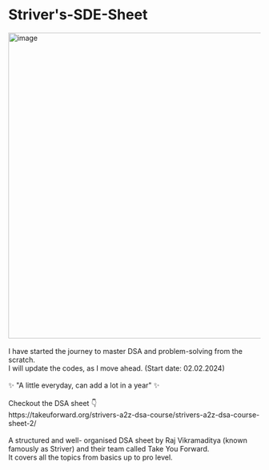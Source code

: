 # Striver's-SDE-Sheet

<img width="611" alt="image" src="https://github.com/Preeti8021/Strivers-A2Z-Sheet/assets/103981488/ddef6416-901d-4929-a8a5-b6648e8498d8">

<br>
<br>
I have started the journey to master DSA and problem-solving from the scratch. <br>
I will update the codes, as I move ahead. (Start date: 02.02.2024)

<br>
<br>
✨ "A little everyday, can add a lot in a year" ✨

<br>
<br>
Checkout the DSA sheet 👇<br>
https://takeuforward.org/strivers-a2z-dsa-course/strivers-a2z-dsa-course-sheet-2/

<br>
<br>
A structured and well- organised DSA sheet by Raj Vikramaditya (known famously as Striver) and their team called Take You Forward. <br>
It covers all the topics from basics up to pro level. 
